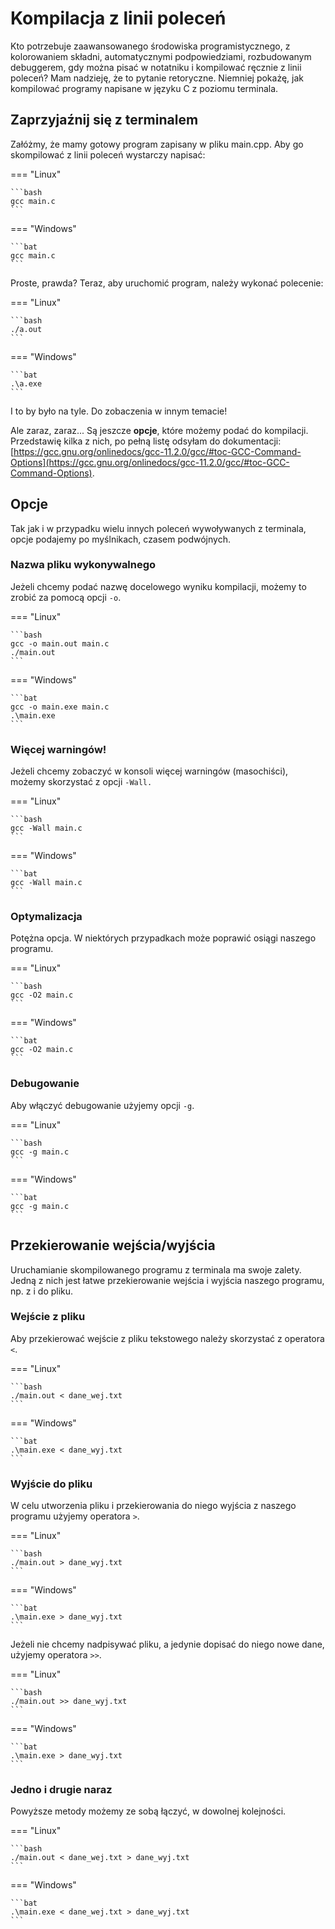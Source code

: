 # Kompilacja z linii poleceń

Kto potrzebuje zaawansowanego środowiska programistycznego, z kolorowaniem składni, automatycznymi podpowiedziami, rozbudowanym debuggerem, gdy można pisać w notatniku i kompilować ręcznie z linii poleceń? Mam nadzieję, że to pytanie retoryczne. Niemniej pokażę, jak kompilować programy napisane w języku C z poziomu terminala.

## Zaprzyjaźnij się z terminalem

Załóżmy, że mamy gotowy program zapisany w pliku main.cpp. Aby go skompilować z linii poleceń wystarczy napisać:

=== "Linux"

    ```bash
    gcc main.c
    ```

=== "Windows"

    ```bat
    gcc main.c
    ```

Proste, prawda? Teraz, aby uruchomić program, należy wykonać polecenie:

=== "Linux"

    ```bash
    ./a.out
    ```

=== "Windows"

    ```bat
    .\a.exe
    ```

I to by było na tyle. Do zobaczenia w innym temacie!

Ale zaraz, zaraz... Są jeszcze **opcje**, które możemy podać do kompilacji. Przedstawię kilka z nich, po pełną listę odsyłam do dokumentacji: [https://gcc.gnu.org/onlinedocs/gcc-11.2.0/gcc/#toc-GCC-Command-Options](https://gcc.gnu.org/onlinedocs/gcc-11.2.0/gcc/#toc-GCC-Command-Options).

## Opcje

Tak jak i w przypadku wielu innych poleceń wywoływanych z terminala, opcje podajemy po myślnikach, czasem podwójnych.

### Nazwa pliku wykonywalnego

Jeżeli chcemy podać nazwę docelowego wyniku kompilacji, możemy to zrobić za pomocą opcji `-o`.

=== "Linux"

    ```bash
    gcc -o main.out main.c
    ./main.out
    ```

=== "Windows"

    ```bat
    gcc -o main.exe main.c
    .\main.exe
    ```

### Więcej warningów!

Jeżeli chcemy zobaczyć w konsoli więcej warningów (masochiści), możemy skorzystać z opcji `-Wall.`

=== "Linux"

    ```bash
    gcc -Wall main.c
    ```

=== "Windows"

    ```bat
    gcc -Wall main.c
    ```

### Optymalizacja

Potężna opcja. W niektórych przypadkach może poprawić osiągi naszego programu.

=== "Linux"

    ```bash
    gcc -O2 main.c
    ```

=== "Windows"

    ```bat
    gcc -O2 main.c
    ```

### Debugowanie

Aby włączyć debugowanie użyjemy opcji `-g`.

=== "Linux"

    ```bash
    gcc -g main.c
    ```

=== "Windows"

    ```bat
    gcc -g main.c
    ```

## Przekierowanie wejścia/wyjścia

Uruchamianie skompilowanego programu z terminala ma swoje zalety. Jedną z nich jest łatwe przekierowanie wejścia i wyjścia naszego programu, np. z i do pliku.

### Wejście z pliku

Aby przekierować wejście z pliku tekstowego należy skorzystać z operatora `<`.

=== "Linux"

    ```bash
    ./main.out < dane_wej.txt
    ```

=== "Windows"

    ```bat
    .\main.exe < dane_wyj.txt
    ```

### Wyjście do pliku

W celu utworzenia pliku i przekierowania do niego wyjścia z naszego programu użyjemy operatora `>`.

=== "Linux"

    ```bash
    ./main.out > dane_wyj.txt
    ```

=== "Windows"

    ```bat
    .\main.exe > dane_wyj.txt
    ```

Jeżeli nie chcemy nadpisywać pliku, a jedynie dopisać do niego nowe dane, użyjemy operatora `>>`.

=== "Linux"

    ```bash
    ./main.out >> dane_wyj.txt
    ```

=== "Windows"

    ```bat
    .\main.exe > dane_wyj.txt
    ```

### Jedno i drugie naraz

Powyższe metody możemy ze sobą łączyć, w dowolnej kolejności.

=== "Linux"

    ```bash
    ./main.out < dane_wej.txt > dane_wyj.txt
    ```

=== "Windows"

    ```bat
    .\main.exe < dane_wej.txt > dane_wyj.txt
    ```
